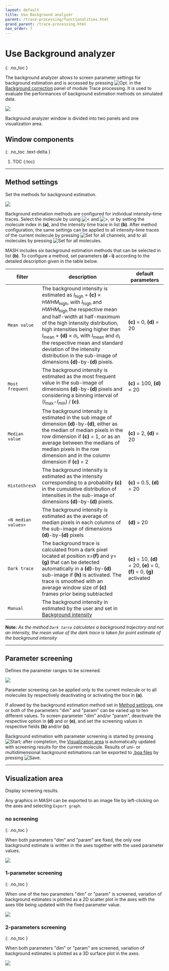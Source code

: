 ```yaml
---
layout: default
title: Use Background analyzer
parent: /trace-processing/functionalities.html
grand_parent: /trace-processing.html
nav_order: 7
---
```


# Use Background analyzer
{: .no_toc }

The background analyzer allows to screen parameter settings for background estimation and is accessed by pressing 
![Opt.](../../assets/images/gui/TP-but-optp.png "Opt.") in the 
[Background correction](../panels/panel-background-correction.html) panel of module Trace processing.
It is used to evaluate the performances of background estimation methods on simulated data.

<a href="../../assets/images/gui/TP-panel-bg-bga.png"><img src="../../assets/images/gui/TP-panel-bg-bga.png" style="max-width: 531px;"/></a>

Background analyzer window is divided into two panels and one visualization area.

## Window components
{: .no_toc .text-delta }

1. TOC
{:toc}

---

## Method settings

Set the methods for background estimation.

<a href="../../assets/images/gui/TP-panel-bg-bga-method.png"><img src="../../assets/images/gui/TP-panel-bg-bga-method.png" style="max-width: 491px;"/></a>

Background estimation methods are configured for individual intensity-time traces.
Select the molecule by using 
![<](../../assets/images/gui/TP-but-inf.png "<") and 
![>](../../assets/images/gui/TP-but-sup.png ">"), or by setting the molecule index in **(a)**, and the intensity time trace in list **(b)**.
After method configuration, the same settings can be applied to all intensity-time traces of the current molecule by pressing 
![Set for all channels](../../assets/images/gui/TP-but-set-for-all-channels.png "Set for all channels"), and to all molecules by pressing 
![Set for all molecules](../../assets/images/gui/TP-but-set-for-all-molecules.png "Set for all molecules").

MASH includes six background estimation methods that can be selected in list **(b)**.
To configure a method, set parameters **(d - i)** according to the detailed description given in the table below.

| filter                                            | description                                                                                                                                                                                                                                                                                                                                                                                                                                                                                                                   | default parameters                                                        |
| ------------------------------------------------- | ----------------------------------------------------------------------------------------------------------------------------------------------------------------------------------------------------------------------------------------------------------------------------------------------------------------------------------------------------------------------------------------------------------------------------------------------------------------------------------------------------------------------------- | ------------------------------------------------------------------------- |
| `Mean value`                                      | The background intensity is estimated as *I*<sub>high</sub> + **(c)** &#215; *HWHM*<sub>high</sub>, with *I*<sub>high</sub> and *HWHM*<sub>high</sub> the respective mean and half-width at half-maximum of the high intensity distribution, high intensities being higher than *I*<sub>mean</sub> + **(d)** &#215; *&#963;*<sub>I</sub>, with *I*<sub>mean</sub> and *&#963;*<sub>I</sub> the respective mean and standard deviation of the intensity distribution in the sub-image of dimensions **(d)**-by-**(d)** pixels. | **(c)** = 0, **(d)** = 20                                                 |
| `Most frequent`                                   | The background intensity is estimated as the most frequent value in the sub-image of dimensions **(d)**-by-**(d)** pixels and considering a binning interval of (*I*<sub>max</sub>-*I*<sub>min</sub>) / **(c)**.                                                                                                                                                                                                                                                                                                              | **(c)** = 100, **(d)** = 20                                               |
| `Median value`                                    | The background intensity is estimated in the sub image of dimension **(d)**-by-**(d)**, either as the median of median pixels in the row dimension if **(c)** = 1, or as an average between the medians of median pixels in the row dimension and in the column dimension if **(c)** = 2                                                                                                                                                                                                                                      | **(c)** = 2, **(d)** = 20                                                 |
| `Histothresh`                                     | The background intensity is estimated as the intensity corresponding to a probability **(c)** in the cumulative distribution of intensities in the sub-image of dimensions **(d)**-by-**(d)** pixels.                                                                                                                                                                                                                                                                                                                         | **(c)** = 0.5, **(d)** = 20                                               |
| `<N median values>`                               | The background intensity is estimated as the average of median pixels in each columns of the sub-image of dimensions **(d)**-by-**(d)** pixels                                                                                                                                                                                                                                                                                                                                                                                | **(d)** = 20                                                              |
| `Dark trace`                                      | The background trace is calculated from a dark pixel located at position x=**(f)** and y=**(g)** that can be detected automatically in a **(d)**-by-**(d)** sub-image if **(h)** is activated. The trace is smoothed with an average window size of **(c)** frames prior being subtracted                                                                                                                                                                                                                                     |  **(c)** = 10, **(d)** = 20, **(e)** = 0, **(f)** = 0, **(g)** activated  |
| `Manual`                                          | The background intensity in estimated by the user and set in [Background intensity](#background-intensity)                                                                                                                                                                                                                                                                                                                                                                                                                    |                                                                           |

**Note:** *As the method `Dark tarce` calculates a background trajectory and not an intensity, the mean value of the dark trace is taken for point estimate of the background intensity*


---

## Parameter screening

Defines the parameter ranges to be screened.

<a href="../../assets/images/gui/TP-panel-bg-bga-param.png"><img src="../../assets/images/gui/TP-panel-bg-bga-param.png" style="max-width: 153px;"/></a>

Parameter screening can be applied only to the current molecule or to all molecules by respectively deactivating or activating the box in **(a)**.

If allowed by the background estimation method set in 
[Method settings](#method-settings), one or both of the parameters "dim" and "param" can be varied up to ten different values. 
To screen parameter "dim" and/or "param", deactivate the respective option in **(d)** and or **(e)**, and set the screening values in respective fields **(b)** and/or **(c)**.

Background estimation with parameter screening is started by pressing 
![Start](../../assets/images/gui/TP-but-start.png "Start"); after completion, the 
[Visualization area](#visualization-area) is automatically updated with screening results for the current molecule. 
Results of uni- or multidimensional background estimations can be exported to 
[.bga files](../../output-files/bga-background-analyzer.html) by pressing 
![Save](../../assets/images/gui/TP-but-save-bga.png "Save").

---

## Visualization area

Display screening results.

Any graphics in MASH can be exported to an image file by left-clicking on the axes and selecting `Export graph`.


### no screening
{: .no_toc }

When both parameters "dim" and "param" are fixed, the only one background estimate is written in the axes together with the used parameter values.

<img src="../../assets/images/gui/TP-panel-bg-bga-visu0D.png" style="max-width: 394px;"/>


### 1-parameter screening
{: .no_toc }

When one of the two parameters "dim" or "param" is screened, variation of background estimates is plotted as a 2D scatter plot in the axes with the axes title being updated with the fixed parameter value.

<img src="../../assets/images/gui/TP-panel-bg-bga-visu1D.png" style="max-width: 394px;"/>


### 2-parameters screening
{: .no_toc }

When both parameters "dim" or "param" are screened, variation of background estimates is plotted as a 3D surface plot in the axes.

<img src="../../assets/images/gui/TP-panel-bg-bga-visu2D.png" style="max-width: 394px;"/>

